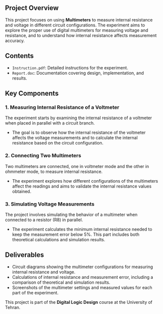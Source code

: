 ## Project Overview

This project focuses on using **Multimeters** to measure internal resistance and voltage in different circuit configurations. The experiment aims to explore the proper use of digital multimeters for measuring voltage and resistance, and to understand how internal resistance affects measurement accuracy.

## Contents

- `Instruction.pdf`: Detailed instructions for the experiment.
- `Report.doc`: Documentation covering design, implementation, and results.

## Key Components

### 1. Measuring Internal Resistance of a Voltmeter
The experiment starts by examining the internal resistance of a voltmeter when placed in parallel with a circuit branch.
   - The goal is to observe how the internal resistance of the voltmeter affects the voltage measurements and to calculate the internal resistance based on the circuit configuration.

### 2. Connecting Two Multimeters
Two multimeters are connected, one in voltmeter mode and the other in ohmmeter mode, to measure internal resistance.
   - The experiment explores how different configurations of the multimeters affect the readings and aims to validate the internal resistance values obtained.

### 3. Simulating Voltage Measurements
The project involves simulating the behavior of a multimeter when connected to a resistor (R8) in parallel.
   - The experiment calculates the minimum internal resistance needed to keep the measurement error below 5%. This part includes both theoretical calculations and simulation results.

## Deliverables
- Circuit diagrams showing the multimeter configurations for measuring internal resistance and voltage.
- Calculations of internal resistance and measurement error, including a comparison of theoretical and simulation results.
- Screenshots of the multimeter settings and measured values for each part of the experiment.

This project is part of the **Digital Logic Design** course at the University of Tehran.
